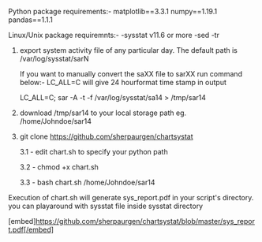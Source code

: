 Python package requirements:-
    matplotlib==3.3.1
    numpy==1.19.1
    pandas==1.1.1

Linux/Unix package requiremnts:-
    -sysstat v11.6 or more
    -sed
    -tr

1) export system activity file of any particular day. The default path is /var/log/sysstat/sarN
    
    If you want to manually convert the saXX file to sarXX run command below:-
     LC_ALL=C will give 24 hourformat time stamp in output
 
     LC_ALL=C; sar -A -t -f /var/log/sysstat/sa14 > /tmp/sar14

2) download  /tmp/sar14 to your local storage path eg. /home/Johndoe/sar14

3) git clone https://github.com/sherpaurgen/chartsystat 

    3.1 - edit chart.sh to specify your python path 

    3.2 - chmod +x chart.sh
    
    3.3 - bash chart.sh /home/Johndoe/sar14
    
Execution of chart.sh will generate sys_report.pdf in your script's directory.
you can playaround with sysstat file inside sysstat directory

[embed]https://github.com/sherpaurgen/chartsystat/blob/master/sys_report.pdf[/embed]
